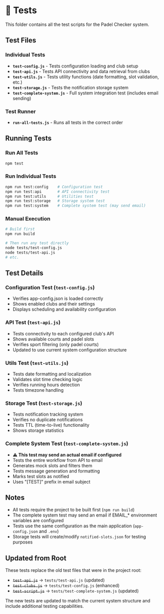 # 🧪 Tests

This folder contains all the test scripts for the Padel Checker system.

## Test Files

### Individual Tests

- **`test-config.js`** - Tests configuration loading and club setup
- **`test-api.js`** - Tests API connectivity and data retrieval from clubs
- **`test-utils.js`** - Tests utility functions (date formatting, slot validation, etc.)
- **`test-storage.js`** - Tests the notification storage system
- **`test-complete-system.js`** - Full system integration test (includes email sending)

### Test Runner

- **`run-all-tests.js`** - Runs all tests in the correct order

## Running Tests

### Run All Tests

```bash
npm test
```

### Run Individual Tests

```bash
npm run test:config    # Configuration test
npm run test:api       # API connectivity test  
npm run test:utils     # Utilities test
npm run test:storage   # Storage system test
npm run test:system    # Complete system test (may send email)
```

### Manual Execution

```bash
# Build first
npm run build

# Then run any test directly
node tests/test-config.js
node tests/test-api.js
# etc.
```

## Test Details

### Configuration Test (`test-config.js`)

- Verifies app-config.json is loaded correctly
- Shows enabled clubs and their settings
- Displays scheduling and availability configuration

### API Test (`test-api.js`)

- Tests connectivity to each configured club's API
- Shows available courts and padel slots
- Verifies sport filtering (only padel courts)
- Updated to use current system configuration structure

### Utils Test (`test-utils.js`)

- Tests date formatting and localization
- Validates slot time checking logic
- Verifies running hours detection
- Tests timezone handling

### Storage Test (`test-storage.js`)

- Tests notification tracking system
- Verifies no duplicate notifications
- Tests TTL (time-to-live) functionality
- Shows storage statistics

### Complete System Test (`test-complete-system.js`)

- **⚠️ This test may send an actual email if configured**
- Tests the entire workflow from API to email
- Generates mock slots and filters them
- Tests message generation and formatting
- Marks test slots as notified
- Uses "[TEST]" prefix in email subject

## Notes

- All tests require the project to be built first (`npm run build`)
- The complete system test may send an email if EMAIL_* environment variables are configured
- Tests use the same configuration as the main application (`app-config.json` and `.env`)
- Storage tests will create/modify `notified-slots.json` for testing purposes

## Updated from Root

These tests replace the old test files that were in the project root:

- ~~`test-api.js`~~ → `tests/test-api.js` (updated)
- ~~`test-clubs.js`~~ → `tests/test-config.js` (enhanced)
- ~~`test-script.js`~~ → `tests/test-complete-system.js` (updated)

The new tests are updated to match the current system structure and include additional testing capabilities.
